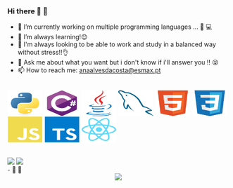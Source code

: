 ### Hi there 👀 🙂

- 🔭 I’m currently working on multiple programming languages ... 🤢 💻
- 🌱 I’m always learning!😊
- 🤔 I'm always looking to be able to work and study in a balanced way without stress!!👌
- 💬 Ask me about what you want but i don't know if i'll answer you !! 😜
- 📫 How to reach me: anaalvesdacosta@esmax.pt


<div style="display: inline_block"><br>
  <img align="center"  height="60" width="80" src="https://raw.githubusercontent.com/devicons/devicon/master/icons/python/python-original.svg">
  <img align="center"  height="60" width="80" src="https://raw.githubusercontent.com/devicons/devicon/master/icons/csharp/csharp-original.svg">
  <img align="center"  height="60" width="80" src="https://raw.githubusercontent.com/devicons/devicon/master/icons/java/java-original.svg">
  <img align="center"  height="60" width="80" src="https://raw.githubusercontent.com/devicons/devicon/master/icons/mysql/mysql-original.svg">
  <img align="center"  height="60" width="80" src="https://raw.githubusercontent.com/devicons/devicon/master/icons/html5/html5-original.svg">
  <img align="center"  height="60" width="80" src="https://raw.githubusercontent.com/devicons/devicon/master/icons/css3/css3-original.svg">
  <img align="center"  height="60" width="80" src="https://raw.githubusercontent.com/devicons/devicon/master/icons/javascript/javascript-plain.svg">
  <img align="center"  height="60" width="80" src="https://raw.githubusercontent.com/devicons/devicon/master/icons/typescript/typescript-plain.svg">
  <img align="center"  height="60" width="80" src="https://raw.githubusercontent.com/devicons/devicon/master/icons/react/react-original.svg">
</div>

<br>
<br>
<div>
    <a href = "mailto:anaalvesdacosta@esmax.pt"><img src="https://img.shields.io/badge/-Gmail-%23333?style=for-the-badge&logo=gmail&logoColor=white" target="_blank"></a>
    <a href="https://www.linkedin.com/in/ana-paula-costa-080733a7/" target="_blank"><img src="https://img.shields.io/badge/-LinkedIn-%230077B5?style=for-the-badge&logo=linkedin&logoColor=white" target="_blank"></a> 
</div>
- 👀 🙂

<div align="center">
<img src="https://github.com/anaalvescosta/anaalvescosta/assets/98751512/4a727912-4e34-4647-a042-3084b6aa3be5)" width="600">
</div>


